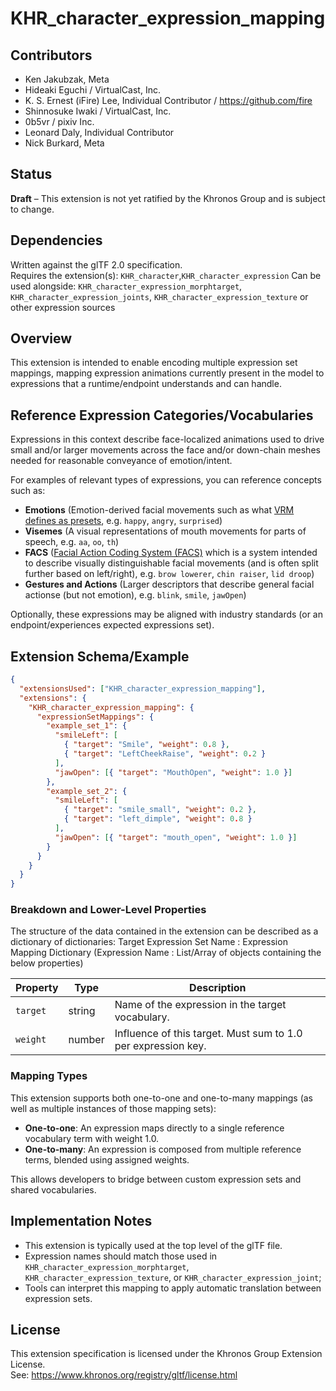 # KHR_character_expression_mapping

## Contributors

- Ken Jakubzak, Meta
- Hideaki Eguchi / VirtualCast, Inc.
- K. S. Ernest (iFire) Lee, Individual Contributor / https://github.com/fire
- Shinnosuke Iwaki / VirtualCast, Inc.
- 0b5vr / pixiv Inc.
- Leonard Daly, Individual Contributor
- Nick Burkard, Meta

## Status

**Draft** – This extension is not yet ratified by the Khronos Group and is subject to change.

## Dependencies

Written against the glTF 2.0 specification.  
Requires the extension(s): `KHR_character`,`KHR_character_expression`
Can be used alongside: `KHR_character_expression_morphtarget`, `KHR_character_expression_joints`, `KHR_character_expression_texture` or other expression sources

## Overview

This extension is intended to enable encoding multiple expression set mappings, mapping expression animations currently present in the model to expressions that a runtime/endpoint understands and can handle.

## Reference Expression Categories/Vocabularies

Expressions in this context describe face-localized animations used to drive small and/or larger movements across the face and/or down-chain meshes needed for reasonable conveyance of emotion/intent.

For examples of relevant types of expressions, you can reference concepts such as:

- **Emotions** (Emotion-derived facial movements such as what [VRM defines as presets](https://github.com/vrm-c/vrm-specification/blob/master/specification/VRMC_vrm-1.0/expressions.md), e.g. `happy`, `angry`, `surprised`)
- **Visemes** (A visual representations of mouth movements for parts of speech, e.g. `aa`, `oo`, `th`)
- **FACS** ([Facial Action Coding System (FACS)](https://en.wikipedia.org/wiki/Facial_Action_Coding_System) which is a system intended to describe visually distinguishable facial movements (and is often split further based on left/right), e.g. `brow lowerer`, `chin raiser`, `lid droop`)
- **Gestures and Actions** (Larger descriptors that describe general facial actionse (but not emotion), e.g. `blink`, `smile`, `jawOpen`)

Optionally, these expressions may be aligned with industry standards (or an endpoint/experiences expected expressions set).

## Extension Schema/Example

```json
{
  "extensionsUsed": ["KHR_character_expression_mapping"],
  "extensions": {
    "KHR_character_expression_mapping": {
      "expressionSetMappings": {
        "example_set_1": {
          "smileLeft": [
            { "target": "Smile", "weight": 0.8 },
            { "target": "LeftCheekRaise", "weight": 0.2 }
          ],
          "jawOpen": [{ "target": "MouthOpen", "weight": 1.0 }]
        },
        "example_set_2": {
          "smileLeft": [
            { "target": "smile_small", "weight": 0.2 },
            { "target": "left_dimple", "weight": 0.8 }
          ],
          "jawOpen": [{ "target": "mouth_open", "weight": 1.0 }]
        }
      }
    }
  }
}
```

### Breakdown and Lower-Level Properties

The structure of the data contained in the extension can be described as a dictionary of dictionaries:
Target Expression Set Name : Expression Mapping Dictionary (Expression Name : List/Array of objects containing the below properties)

| Property | Type   | Description                                                   |
| -------- | ------ | ------------------------------------------------------------- |
| `target` | string | Name of the expression in the target vocabulary.              |
| `weight` | number | Influence of this target. Must sum to 1.0 per expression key. |

### Mapping Types

This extension supports both one-to-one and one-to-many mappings (as well as multiple instances of those mapping sets):

- **One-to-one**: An expression maps directly to a single reference vocabulary term with weight 1.0.
- **One-to-many**: An expression is composed from multiple reference terms, blended using assigned weights.

This allows developers to bridge between custom expression sets and shared vocabularies.

## Implementation Notes

- This extension is typically used at the top level of the glTF file.
- Expression names should match those used in `KHR_character_expression_morphtarget`, `KHR_character_expression_texture`, or `KHR_character_expression_joint`;
- Tools can interpret this mapping to apply automatic translation between expression sets.

## License

This extension specification is licensed under the Khronos Group Extension License.  
See: https://www.khronos.org/registry/gltf/license.html
